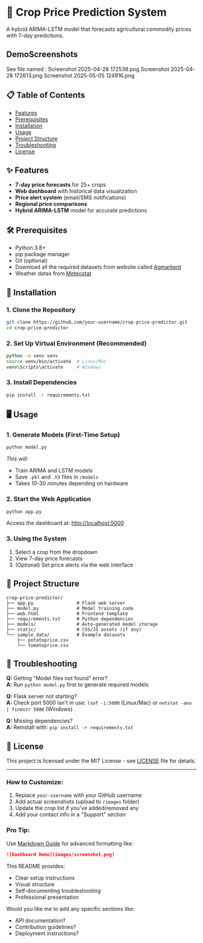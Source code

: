# 🌱 Crop Price Prediction System

A hybrid ARIMA-LSTM model that forecasts agricultural commodity prices with 7-day predictions.

##  DemoScreenshots
See file named : 
Screenshot 2025-04-28 172538.png
Screenshot 2025-04-28 172613.png
Screenshot 2025-05-05 124916.png

## 📋 Table of Contents
- [Features](#-features)
- [Prerequisites](#-prerequisites)
- [Installation](#-installation)
- [Usage](#-usage)
- [Project Structure](#-project-structure)
- [Troubleshooting](#-troubleshooting)
- [License](#-license)

## ✨ Features
- **7-day price forecasts** for 25+ crops
- **Web dashboard** with historical data visualization
- **Price alert system** (email/SMS notifications)
- **Regional price comparisons**
- **Hybrid ARIMA-LSTM** model for accurate predictions

## 🛠 Prerequisites
- Python 3.8+
- pip package manager
- Git (optional)
- Download all the required datasets from website called [Agmarkent](http://localhost:5000)
- Weather datas from [Meteostat](https://meteostat.net/en/)

## 🚀 Installation

### 1. Clone the Repository
```bash
git clone https://github.com/your-username/crop-price-predictor.git
cd crop-price-predictor
```

### 2. Set Up Virtual Environment (Recommended)
```bash
python -m venv venv
source venv/bin/activate  # Linux/Mac
venv\Scripts\activate     # Windows
```

### 3. Install Dependencies
```bash
pip install -r requirements.txt
```

## 🖥 Usage

### 1. Generate Models (First-Time Setup)
```bash
python model.py
```
*This will:*
- Train ARIMA and LSTM models
- Save `.pkl` and `.h5` files in `/models`
- Takes 10-30 minutes depending on hardware

### 2. Start the Web Application
```bash
python app.py
```
Access the dashboard at: [http://localhost:5000](http://localhost:5000)

### 3. Using the System
1. Select a crop from the dropdown
2. View 7-day price forecasts
3. (Optional) Set price alerts via the web interface

## 📂 Project Structure
```
crop-price-predictor/
├── app.py                # Flask web server
├── model.py              # Model training code
├── web.html              # Frontend template
├── requirements.txt      # Python dependencies
├── models/               # Auto-generated model storage
├── static/               # CSS/JS assets (if any)
└── sample_data/          # Example datasets
    ├── potatoprice.csv
    └── tomatoprice.csv
```

## 🚨 Troubleshooting
**Q:** Getting "Model files not found" error?  
**A:** Run `python model.py` first to generate required models

**Q:** Flask server not starting?  
**A:** Check port 5000 isn't in use: `lsof -i:5000` (Linux/Mac) or `netstat -ano | findstr 5000` (Windows)

**Q:** Missing dependencies?  
**A:** Reinstall with: `pip install -r requirements.txt`

## 📜 License
This project is licensed under the MIT License - see [LICENSE](LICENSE) file for details.

---

### How to Customize:
1. Replace `your-username` with your GitHub username
2. Add actual screenshots (upload to `/images` folder)
3. Update the crop list if you've added/removed any
4. Add your contact info in a "Support" section

### Pro Tip:
Use [Markdown Guide](https://www.markdownguide.org/) for advanced formatting like:
```markdown
![Dashboard Demo](images/screenshot.png)
```

This README provides:
- Clear setup instructions
- Visual structure
- Self-documenting troubleshooting
- Professional presentation

Would you like me to add any specific sections like:
- API documentation?
- Contribution guidelines?
- Deployment instructions?
